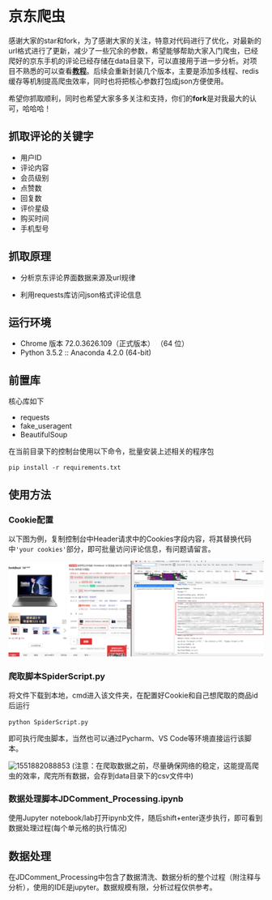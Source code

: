 # 京东爬虫

感谢大家的star和fork，为了感谢大家的关注，特意对代码进行了优化，对最新的url格式进行了更新，减少了一些冗余的参数，希望能够帮助大家入门爬虫，已经爬好的京东手机的评论已经存储在data目录下，可以直接用于进一步分析。对项目不熟悉的可以查看[**教程**](https://blog.csdn.net/weixin_42474261/article/details/88354134?spm=1001.2014.3001.5502)。后续会重新封装几个版本，主要是添加多线程、redis缓存等机制提高爬虫效率，同时也将把核心参数打包成json方便使用。

希望你抓取顺利，同时也希望大家多多关注和支持，你们的**fork**是对我最大的认可，哈哈哈！

## 抓取评论的关键字

* 用户ID
* 评论内容
* 会员级别
* 点赞数
* 回复数
* 评价星级
* 购买时间
* 手机型号

## 抓取原理

* 分析京东评论界面数据来源及url规律

* 利用requests库访问json格式评论信息

## 运行环境

* Chrome 版本 72.0.3626.109（正式版本） （64 位）
* Python 3.5.2 :: Anaconda 4.2.0 (64-bit)

## 前置库

核心库如下

* requests
* fake_useragent
* BeautifulSoup

在当前目录下的控制台使用以下命令，批量安装上述相关的程序包

```
pip install -r requirements.txt
```

## 使用方法

### Cookie配置

以下图为例，复制控制台中Header请求中的Cookies字段内容，将其替换代码中`'your cookies'`部分，即可批量访问评论信息，有问题请留言。

![image-20210819134514961](picture/image-20210819134514961.png)



### 爬取脚本SpiderScript.py

将文件下载到本地，cmd进入该文件夹，在配置好Cookie和自己想爬取的商品id后运行

`python SpiderScript.py`

即可执行爬虫脚本，当然也可以通过Pycharm、VS Code等环境直接运行该脚本。

![1551882088853](picture/Snipaste_2019-03-06_22-22-48.PNG) 
(注意：在爬取数据之前，尽量确保网络的稳定，这能提高爬虫的效率，爬完所有数据，会存到data目录下的csv文件中)

### 数据处理脚本JDComment_Processing.ipynb
使用Jupyter notebook/lab打开ipynb文件，随后shift+enter逐步执行，即可看到数据处理过程(每个单元格的执行情况)

## 数据处理

在JDComment_Processing中包含了数据清洗、数据分析的整个过程（附注释与分析），使用的IDE是jupyter。数据规模有限，分析过程仅供参考。